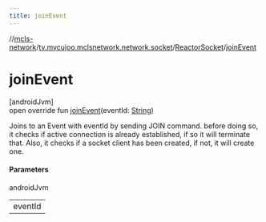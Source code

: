 ```yaml
---
title: joinEvent
---
```

//[mcls-network](../../../index.html)/[tv.mycujoo.mclsnetwork.network.socket](../index.html)/[ReactorSocket](index.html)/[joinEvent](join-event.html)



# joinEvent



[androidJvm]\
open override fun [joinEvent](join-event.html)(eventId: [String](https://kotlinlang.org/api/latest/jvm/stdlib/kotlin/-string/index.html))



Joins to an Event with eventId by sending JOIN command. before doing so, it checks if active connection is already established, if so it will terminate that. Also, it checks if a socket client has been created, if not, it will create one.



#### Parameters


androidJvm

| |
|---|
| eventId |




